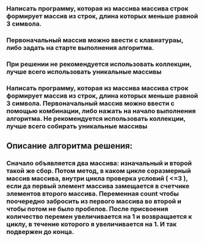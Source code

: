 ###  Написать программу, которая из массива массива строк формирует массив из строк, длина которых меньше равной 3 символа.
### Первоначальный массив можно ввести с клавиатураы, либо задать на старте выполнения алгоритма.
### При решении не рекомендуется использовать коллекции, лучше всего использовать уникальные массивы 
###  Написать программу, которая из массива массива строк формирует массив из строк, длина которых меньше равной 3 символа. Первоначальный массив можно ввести с помощью комбинации, либо нажать на начало выполнения алгоритма. Не рекомендуется использовать коллекции, лучше всего собирать уникальные массивы
## Описание алгоритма решения: 
### Сначало объявляется два массива: изначальный и второй такой же сбор. Потом метод, в каком цикле соразмерный массив массива, внутри цикла проверка условий ( <=3 ), если да первый элемент массива замещается в счетчике элементов второго массива. Переменная count чтобы поочередно забросить из первого массива во второй и чтобы потом не было пробелов. После присвоения количество перемен увеличивается на 1 и возвращается к циклу, в течение которого я увеличивается на 1. И так подвержен до конца.
